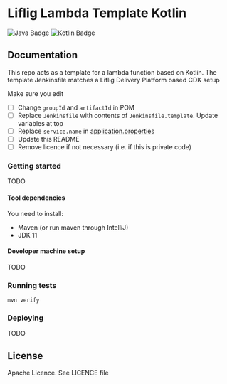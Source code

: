 # Liflig Lambda Template Kotlin

![Java Badge](https://img.shields.io/badge/java-11-blue?logo=java)
![Kotlin Badge](https://img.shields.io/badge/kotlin--blue?logo=kotlin)

## Documentation
This repo acts as a template for a lambda function based on Kotlin. The template Jenkinsfile matches a
Liflig Delivery Platform based CDK setup

Make sure you edit
- [ ] Change `groupId` and `artifactId` in POM
- [ ] Replace `Jenkinsfile` with contents of `Jenkinsfile.template`. Update variables at top
- [ ] Replace `service.name` in [application.properties](src/main/resources-filtered/application.properties)
- [ ] Update this README
- [ ] Remove licence if not necessary (i.e. if this is private code)

### Getting started
TODO

#### Tool dependencies

You need to install:
- Maven (or run maven through IntelliJ)
- JDK 11

#### Developer machine setup
TODO

### Running tests

```shell
mvn verify
```

### Deploying
TODO

## License
Apache Licence. See LICENCE file

